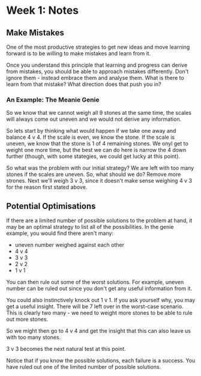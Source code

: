 # Week 1: Notes

## Make Mistakes

One of the most productive strategies to get new ideas and move learning forward is to be willing to make mistakes and learn from it.

Once you understand this principle that learning and progress can derive from mistakes, you should be able to approach mistakes differently.  Don't ignore them - instead embrace them and analyse them.  What is there to learn from that mistake?  What direction does that push you in?

### An Example: The Meanie Genie

So we know that we cannot weigh all 9 stones at the same time, the scales will always come out uneven and we would not derive any information.

So lets start by thinking what would happen if we take one away and balance 4 v 4.  If the scale is even, we know the stone.  If the scale is uneven, we know that the stone is 1 of 4 remaining stones.  We onyl get to weight one more time, but the best we can do here is narrow the 4 down further (though, with some stategies, we could get lucky at this point).  

So what was the problem with our initial strategy?  We are left with too many stones if the scales are uneven.  So, what should we do?  Remove more strones.  Next we'll weigh 3 v 3, since it doesn't make sense weighing 4 v 3 for the reason first stated above.

## Potential Optimisations

If there are a limited number of possible solutions to the problem at hand, it may be an optimal strategy to list all of the possibilities.  In the genie example, you would find there aren't many:

* uneven number weighed against each other
* 4 v 4
* 3 v 3
* 2 v 2
* 1 v 1

You can then rule out some of the worst solutions.  For example, uneven number can be ruled out since you don't get any useful information from it.

You could also instinctively knock out 1 v 1.  If you ask yourself why, you may get a useful insight.  There will be 7 left over in the worst-case scenario.  This is clearly two many - we need to weight more stones to be able to rule out more stones.

So we might then go to 4 v 4 and get the insight that this can also leave us with too many stones.

3 v 3 becomes the next natural test at this point.

Notice that if you know the possible solutions, each failure is a success.  You have ruled out one of the limited number of possible solutions.

